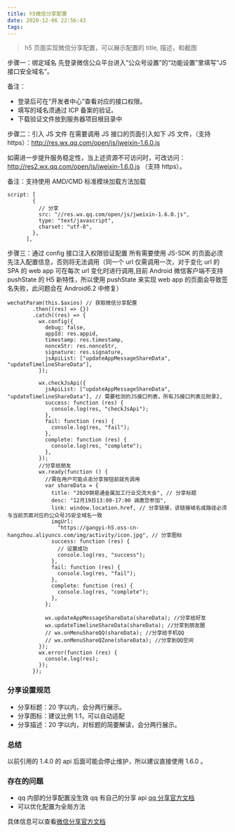 ```yaml
---
title: h5微信分享配置
date: 2020-12-06 22:56:43
tags:
---
```


> h5 页面实现微信分享配置，可以展示配置的 title, 描述，和截图

<!-- ![分享配置前后对比](./img/wxShare.png "分享配置前后对比") -->

步骤一：绑定域名
先登录微信公众平台进入“公众号设置”的“功能设置”里填写“JS 接口安全域名”。

备注：

- 登录后可在“开发者中心”查看对应的接口权限。
- 填写的域名须通过 ICP 备案的验证。
- 下载验证文件放到服务器项目根目录中

步骤二：引入 JS 文件
在需要调用 JS 接口的页面引入如下 JS 文件，（支持 https）：http://res.wx.qq.com/open/js/jweixin-1.6.0.js

如需进一步提升服务稳定性，当上述资源不可访问时，可改访问：http://res2.wx.qq.com/open/js/jweixin-1.6.0.js （支持 https）。

备注：支持使用 AMD/CMD 标准模块加载方法加载

```
script: [
        {
          // 分享
          src: "//res.wx.qq.com/open/js/jweixin-1.6.0.js",
          type: "text/javascript",
          charset: "utf-8",
        },
      ],
```

步骤三：通过 config 接口注入权限验证配置
所有需要使用 JS-SDK 的页面必须先注入配置信息，否则将无法调用（同一个 url 仅需调用一次，对于变化 url 的 SPA 的 web app 可在每次 url 变化时进行调用,目前 Android 微信客户端不支持 pushState 的 H5 新特性，所以使用 pushState 来实现 web app 的页面会导致签名失败，此问题会在 Android6.2 中修复）

```
wechatParam(this.$axios) // 获取微信分享配置
        .then((res) => {})
        .catch((res) => {
          wx.config({
            debug: false,
            appId: res.appid,
            timestamp: res.timestamp,
            nonceStr: res.nonceStr,
            signature: res.signature,
            jsApiList: ["updateAppMessageShareData", "updateTimelineShareData"],
          });

          wx.checkJsApi({
            jsApiList: ["updateAppMessageShareData", "updateTimelineShareData"], // 需要检测的JS接口列表，所有JS接口列表见附录2,
            success: function (res) {
              console.log(res, "checkJsApi");
            },
            fail: function (res) {
              console.log(res, "fail");
            },
            complete: function (res) {
              console.log(res, "complete");
            },
          });
          //分享给朋友
          wx.ready(function () {
            //需在用户可能点击分享按钮前就先调用
            var shareData = {
              title: "2020钢易通金属加工行业交流大会", // 分享标题
              desc: "12月19日13:00-17:00 诚邀您参加",
              link: window.location.href, // 分享链接，该链接域名或路径必须与当前页面对应的公众号JS安全域名一致
              imgUrl:
                "https://gangyi-h5.oss-cn-hangzhou.aliyuncs.com/img/activity/icon.jpg", // 分享图标
              success: function (res) {
                // 设置成功
                console.log(res, "success");
              },
              fail: function (res) {
                console.log(res, "fail");
              },
              complete: function (res) {
                console.log(res, "complete");
              },
            };

            wx.updateAppMessageShareData(shareData); //分享给好友
            wx.updateTimelineShareData(shareData); //分享到朋友圈
            // wx.onMenuShareQQ(shareData); //分享给手机QQ
            // wx.onMenuShareQZone(shareData); //分享到QQ空间
          });
          wx.error(function (res) {
            console.log(res);
          });
        });

```

### 分享设置规范

- 分享标题：20 字以内，会分两行展示。
- 分享图标：建议比例 1:1，可以自动适配
- 分享描述：20 字以内，对标题的简要解读，会分两行展示。

### 总结

以前引用的 1.4.0 的 api 后面可能会停止维护，所以建议直接使用 1.6.0 。

### 存在的问题

- qq 内部的分享配置没生效 qq 有自己的分享 api [qq 分享官方文档](https://open.mobile.qq.com/api/component/share)
- 可以优化配置为全局方法

具体信息可以查看[微信分享官方文档](https://developers.weixin.qq.com/doc/offiaccount/OA_Web_Apps/JS-SDK.html#2)
